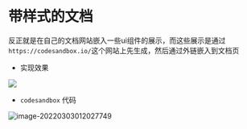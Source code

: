 # 带样式的文档

反正就是在自己的文档网站嵌入一些ui组件的展示，而这些展示是通过 `https://codesandbox.io/`这个网站上先生成，然后通过外链嵌入到文档页



- 实现效果

![](https://gitee.com/capsion/markdown-image/raw/master/image/202203030119761.png)

- `codesandbox` 代码

![image-20220303012027749](https://gitee.com/capsion/markdown-image/raw/master/image/202203030120829.png)

